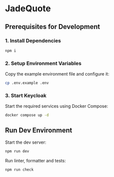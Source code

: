 # JadeQuote

## Prerequisites for Development

### 1. Install Dependencies

```bash
npm i
```

### 2. Setup Environment Variables

Copy the example environment file and configure it:

```bash
cp .env.example .env
```

### 3. Start Keycloak

Start the required services using Docker Compose:

```bash
docker compose up -d
```

## Run Dev Environment

Start the dev server:

```bash
npm run dev
```

Run linter, formatter and tests:

```bash
npm run check
```
